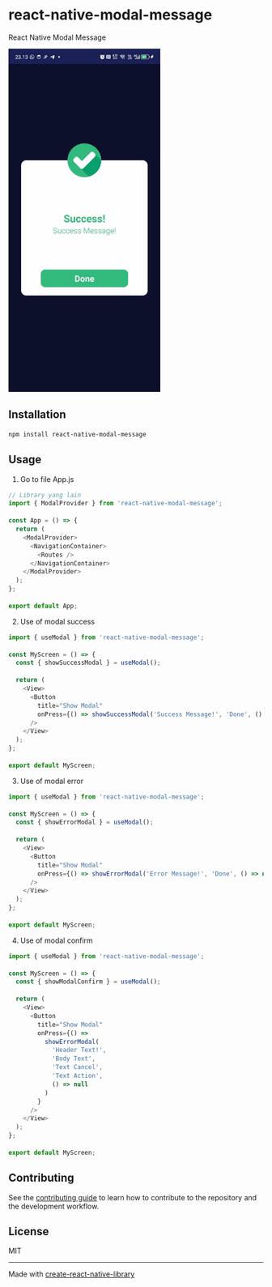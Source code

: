 # react-native-modal-message

React Native Modal Message

<img src="src/assets/images/success.jpg" alt="Screenshot of the app" width="300"/>

## Installation

```sh
npm install react-native-modal-message
```

## Usage

1. Go to file App.js

```js
// Library yang lain
import { ModalProvider } from 'react-native-modal-message';

const App = () => {
  return (
    <ModalProvider>
      <NavigationContainer>
        <Routes />
      </NavigationContainer>
    </ModalProvider>
  );
};

export default App;
```

2. Use of modal success

```js
import { useModal } from 'react-native-modal-message';

const MyScreen = () => {
  const { showSuccessModal } = useModal();

  return (
    <View>
      <Button
        title="Show Modal"
        onPress={() => showSuccessModal('Success Message!', 'Done', () => null)}
      />
    </View>
  );
};

export default MyScreen;
```

3. Use of modal error

```js
import { useModal } from 'react-native-modal-message';

const MyScreen = () => {
  const { showErrorModal } = useModal();

  return (
    <View>
      <Button
        title="Show Modal"
        onPress={() => showErrorModal('Error Message!', 'Done', () => null)}
      />
    </View>
  );
};

export default MyScreen;
```

4. Use of modal confirm

```js
import { useModal } from 'react-native-modal-message';

const MyScreen = () => {
  const { showModalConfirm } = useModal();

  return (
    <View>
      <Button
        title="Show Modal"
        onPress={() =>
          showErrorModal(
            'Header Text!',
            'Body Text',
            'Text Cancel',
            'Text Action',
            () => null
          )
        }
      />
    </View>
  );
};

export default MyScreen;
```

## Contributing

See the [contributing guide](CONTRIBUTING.md) to learn how to contribute to the repository and the development workflow.

## License

MIT

---

Made with [create-react-native-library](https://github.com/callstack/react-native-builder-bob)
